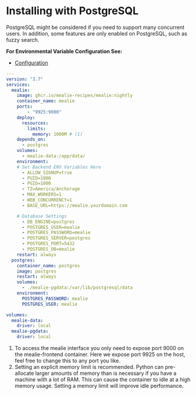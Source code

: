 # Installing with PostgreSQL

PostgreSQL might be considered if you need to support many concurrent users. In addition, some features are only enabled on PostgreSQL, such as fuzzy search.

**For Environmental Variable Configuration See:**

- [Configuration](./backend-config.md)

```yaml
---
version: "3.7"
services:
  mealie:
    image: ghcr.io/mealie-recipes/mealie:nightly
    container_name: mealie
    ports:
        - "9925:9000"
    deploy:
      resources:
        limits:
          memory: 1000M # (1)
    depends_on:
      - postgres
    volumes:
      - mealie-data:/app/data/
    environment:
    # Set Backend ENV Variables Here
      - ALLOW_SIGNUP=true
      - PUID=1000
      - PGID=1000
      - TZ=America/Anchorage
      - MAX_WORKERS=1
      - WEB_CONCURRENCY=1
      - BASE_URL=https://mealie.yourdomain.com

    # Database Settings
      - DB_ENGINE=postgres
      - POSTGRES_USER=mealie
      - POSTGRES_PASSWORD=mealie
      - POSTGRES_SERVER=postgres
      - POSTGRES_PORT=5432
      - POSTGRES_DB=mealie
    restart: always
  postgres:
    container_name: postgres
    image: postgres
    restart: always
    volumes:
      - ./mealie-pgdata:/var/lib/postgresql/data
    environment:
      POSTGRES_PASSWORD: mealie
      POSTGRES_USER: mealie

volumes:
  mealie-data:
    driver: local
  mealie-pgdata:
    driver: local
```

<!-- Updating This? Be Sure to also update the SQLite Annotations -->

1.  To access the mealie interface you only need to expose port 9000 on the mealie-frontend container. Here we expose port 9925 on the host, feel free to change this to any port you like.
2.  Setting an explicit memory limit is recommended. Python can pre-allocate larger amounts of memory than is necessary if you have a machine with a lot of RAM. This can cause the container to idle at a high memory usage. Setting a memory limit will improve idle performance.

